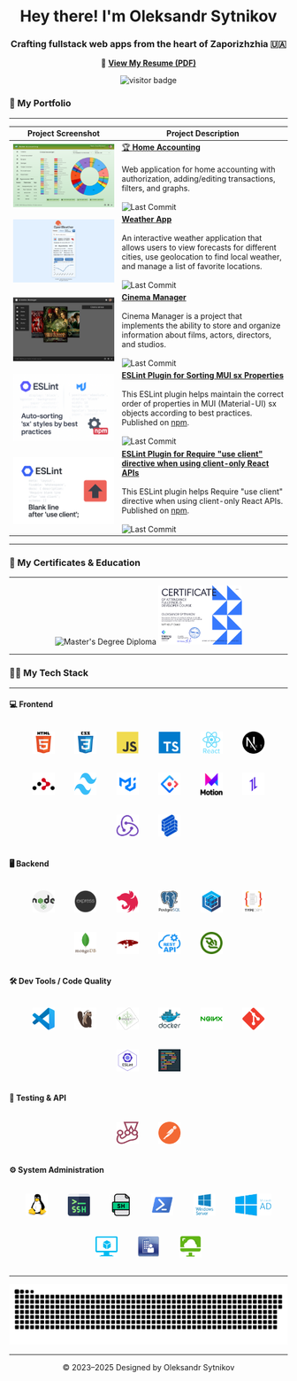 <h1 align="center">Hey there! I'm Oleksandr Sytnikov</h1>
<h3 align="center">Crafting fullstack web apps from the heart of Zaporizhzhia 🇺🇦</h3>

<p align="center">
  📄 <a href="./CV/Sytnikov_CV.pdf"><strong>View My Resume (PDF)</strong></a>
</p>

<p align="center">
  <img src="https://visitor-badge.laobi.icu/badge?page_id=sytnikovzp.sytnikovzp" alt="visitor badge"/>
</p>

### 💼 My Portfolio

---

| Project Screenshot                                                                                                                                                                     | Project Description                                                                                                                                                                                                                                                                                                                                                                                                                                                              |
| -------------------------------------------------------------------------------------------------------------------------------------------------------------------------------------- | -------------------------------------------------------------------------------------------------------------------------------------------------------------------------------------------------------------------------------------------------------------------------------------------------------------------------------------------------------------------------------------------------------------------------------------------------------------------------------- |
| <a href="https://github.com/sytnikovzp/home-accounting#readme"><img src="./screenshots/home-accounting.png" alt="Home Accounting" width="600"></a>                                     | [🏆 **Home Accounting**](https://github.com/sytnikovzp/home-accounting#readme)<br><br>Web application for home accounting with authorization, adding/editing transactions, filters, and graphs.<br><br><img src="https://img.shields.io/github/last-commit/sytnikovzp/home-accounting" alt="Last Commit">                                                                                                                                                                        |
| <a href="https://github.com/sytnikovzp/weather-app#readme"><img src="./screenshots/weather-app.png" alt="Weather App" width="600"></a>                                                 | [**Weather App**](https://github.com/sytnikovzp/weather-app#readme)<br><br>An interactive weather application that allows users to view forecasts for different cities, use geolocation to find local weather, and manage a list of favorite locations.<br><br><img src="https://img.shields.io/github/last-commit/sytnikovzp/weather-app" alt="Last Commit">                                                                                                                    |
| <a href="https://github.com/sytnikovzp/cinema-manager#readme"><img src="./screenshots/cinema-manager.png" alt="Cinema Manager" width="600"></a>                                        | [**Cinema Manager**](https://github.com/sytnikovzp/cinema-manager#readme)<br><br>Cinema Manager is a project that implements the ability to store and organize information about films, actors, directors, and studios.<br><br><img src="https://img.shields.io/github/last-commit/sytnikovzp/cinema-manager" alt="Last Commit">                                                                                                                                                 |
| <a href="https://www.npmjs.com/package/eslint-plugin-mui-sx-order"><img src="./screenshots/eslint-plugin-mui-sx-order.png" alt="ESLint MUI SX Plugin" width="600"></a>                 | [**ESLint Plugin for Sorting MUI sx Properties**](https://github.com/sytnikovzp/eslint-plugin-mui-sx-order#readme)<br><br>This ESLint plugin helps maintain the correct order of properties in MUI (Material-UI) sx objects according to best practices. Published on [npm](https://www.npmjs.com/package/eslint-plugin-mui-sx-order).<br><br><img src="https://img.shields.io/github/last-commit/sytnikovzp/eslint-plugin-mui-sx-order" alt="Last Commit">                      |
| <a href="https://www.npmjs.com/package/eslint-plugin-require-use-client"><img src="./screenshots/eslint-plugin-require-use-client.png" alt="ESLint use client Plugin" width="600"></a> | [**ESLint Plugin for Require "use client" directive when using client-only React APIs**](https://github.com/sytnikovzp/eslint-plugin-require-use-client#readme)<br><br>This ESLint plugin helps Require "use client" directive when using client-only React APIs. Published on [npm](https://www.npmjs.com/package/eslint-plugin-require-use-client).<br><br><img src="https://img.shields.io/github/last-commit/sytnikovzp/eslint-plugin-require-use-client" alt="Last Commit"> |

---

### 🌟 My Certificates & Education

---

<div align="center">
  <img src="./education/master-diploma.jpg" alt="Master's Degree Diploma" width="30%" />
  <img src="./education/certificate-fc.jpg" alt="Freshcode Trainee" width="30%" />
</div>

---

### 🧑‍💻 My Tech Stack

---

#### 💻 Frontend

<div align="center">
  <img src="./icons/html.svg" alt="HTML5" width="40" height="40" style="margin:16px"/>
  <img src="./icons/css.svg" alt="CSS3" width="40" height="40" style="margin:16px"/>
  <img src="./icons/js.svg" alt="JavaScript" width="40" height="40" style="margin:16px"/>
  <img src="./icons/ts.svg" alt="TypeScript" width="40" height="40" style="margin:16px"/>
  <img src="./icons/react.svg" alt="React" width="40" height="40" style="margin:16px"/>
  <img src="./icons/next.png" alt="Next.js" width="40" height="40" style="margin:16px; background:white; border-radius:8px"/>
  <img src="./icons/react-router.svg" alt="React Router" width="40" height="40" style="margin:16px"/>
  <img src="./icons/tailwind-css.png" alt="Tailwind CSS" width="40" height="40" style="margin:16px"/>
  <img src="./icons/mui.png" alt="Material UI" width="40" height="40" style="margin:16px"/>
  <img src="./icons/antd.png" alt="Ant Design" width="40" height="40" style="margin:16px"/>
  <img src="./icons/motion.png" alt="Framer Motion" width="40" height="40" style="margin:16px"/>
  <img src="./icons/axios.png" alt="Axios" width="40" height="40" style="margin:16px"/>
  <img src="./icons/redux.svg" alt="Redux" width="40" height="40" style="margin:16px"/>
  <img src="./icons/formik.png" alt="Formik" width="40" height="40" style="margin:16px"/>
</div>

#### 🖥️ Backend

<div align="center">
  <img src="./icons/node.png" alt="Node.js" width="40" height="40" style="margin:16px"/>
  <img src="./icons/express.png" alt="Express.js" width="40" height="40" style="margin:16px"/>
  <img src="./icons/nest.svg" alt="NestJS" width="40" height="40" style="margin:16px"/>
  <img src="./icons/postgres.svg" alt="PostgreSQL" width="40" height="40" style="margin:16px"/>
  <img src="./icons/sequelize.svg" alt="Sequelize" width="40" height="40" style="margin:16px"/>
  <img src="./icons/typeorm.png" alt="TypeORM" width="40" height="40" style="margin:16px"/>
  <img src="./icons/mongo.svg" alt="MongoDB" width="40" height="40" style="margin:16px"/>
  <img src="./icons/mongoose.png" alt="Mongoose" width="40" height="40" style="margin:16px"/>
  <img src="./icons/restAPI.svg" alt="REST API" width="40" height="40" style="margin:16px"/>
  <img src="./icons/websocket.svg" alt="WebSocket" width="40" height="40" style="margin:16px"/>
</div>

#### 🛠️ Dev Tools / Code Quality

<div align="center">
  <img src="./icons/vscode.svg" alt="VSCode" width="40" height="40" style="margin:16px"/>
  <img src="./icons/dbeaver.png" alt="DBeaver" width="40" height="40" style="margin:16px"/>
  <img src="./icons/mongo-compass.png" alt="MongoDB Compass" width="40" height="40" style="margin:16px"/>
  <img src="./icons/docker.svg" alt="Docker" width="40" height="40" style="margin:16px"/>
  <img src="./icons/nginx.svg" alt="Nginx" width="40" height="40" style="margin:16px"/>
  <img src="./icons/git.svg" alt="GIT" width="40" height="40" style="margin:16px"/>
  <img src="./icons/eslint.png" alt="ESLint" width="40" height="40" style="margin:16px"/>
  <img src="./icons/prettier.png" alt="Prettier" width="40" height="40" style="margin:16px"/>
</div>

#### 🧪 Testing & API

<div align="center">
  <img src="./icons/jest.svg" alt="Jest" width="40" height="40" style="margin:16px"/>
  <img src="./icons/postman.webp" alt="Postman" width="40" height="40" style="margin:16px"/>
</div>

#### ⚙️ System Administration

<div align="center">
<img src="./icons/linux.svg" alt="Linux" width="40" height="40" style="margin:16px"/>
  <img src="./icons/ssh.svg" alt="SSH" width="40" height="40" style="margin:16px"/>
  <img src="./icons/bash.png" alt="Bash" width="40" height="40" style="margin:16px"/>
  <img src="./icons/powershell.svg" alt="PowerShell" width="40" height="40" style="margin:16px"/>
  <img src="./icons/windows.png" alt="Windows Server" width="40" height="40" style="margin:16px"/>
  <img src="./icons/ad.png" alt="Active Directory" width="65" height="40" style="margin:16px"/>
  <img src="./icons/hyper-v.svg" alt="Hyper-V" width="40" height="40" style="margin:16px"/>
  <img src="./icons/sccm.png" alt="SCCM" width="40" height="40" style="margin:16px"/>
  <img src="./icons/horizon.webp" alt="VMWare Horizon" width="40" height="40" style="margin:16px"/>
</div>

---

![Snake animation](https://raw.githubusercontent.com/sytnikovzp/sytnikovzp/output/dist/snake.svg)

---

<p align="center">© 2023–2025 Designed by Oleksandr Sytnikov</p>
